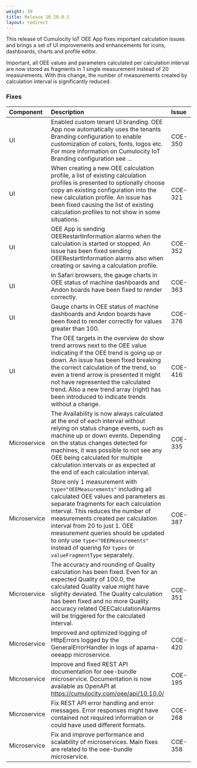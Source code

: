 ```yaml
---
weight: 39
title: Release 10.10.0.1
layout: redirect
---
```


This release of Cumulocity IoT OEE App fixes important calculation issues and brings a set of UI improvements and enhancements for icons, dashboards, charts and profile editor.

Important, all OEE values and parameters calculated per calculation interval are now stored as fragments in 1 single measurement instead of 20 measurements. With this change, the number of measurements created by calculation interval is significantly reduced.
### Fixes

<table>
<colgroup>
    <col style="width: 15%;">
    <col style="width: 70%;">
    <col style="width: 15%;">
</colgroup>
<thead>
<tr>
<th style="text-align:left">Component</th>
<th style="text-align:left">Description</th>
<th style="text-align:left">Issue</th>
</tr>
</thead>
<tbody>

<tr>
<td style="text-align:left">UI</td>
<td style="text-align:left">Enabled custom tenant UI branding. OEE App now automatically uses the tenants Branding configuration to enable customization of colors, fonts, logos etc. For more information on Cumulocity IoT Branding configuration see ...</td>
<td style="text-align:left">COE-350</td>
</tr>
<tr>
<td style="text-align:left">UI</td>
<td style="text-align:left">When creating a new OEE calculation profile, a list of existing calculation profiles is presented to optionally choose copy an existing configuration into the new calculation profile. An issue has been fixed causing the list of existing calculation profiles to not show in some situations.</td>
<td style="text-align:left">COE-321</td>
</tr>
<tr>
<td style="text-align:left">UI</td>
<td style="text-align:left">OEE App is sending OEERestartInformation alarms when the calculation is started or stopped. An issue has been fixed sending OEERestartInformation alarms also when creating or saving a calculation profile.</td>
<td style="text-align:left">COE-352</td>
</tr>
<tr>
<td style="text-align:left">UI</td>
<td style="text-align:left">In Safari browsers, the gauge charts in OEE status of machine dashboards and Andon boards have been fixed to render correctly.</td>
<td style="text-align:left">COE-363</td>
</tr>
<tr>
<td style="text-align:left">UI</td>
<td style="text-align:left">Gauge charts in OEE status of machine dashboards and Andon boards have been fixed to render correctly for values greater than 100.</td>
<td style="text-align:left">COE-376</td>
</tr>
<tr>
<td style="text-align:left">UI</td>
<td style="text-align:left">The OEE targets in the overview do show trend arrows next to the OEE value indicating if the OEE trend is going up or down. An issue has been fixed breaking the correct calculation of the trend, so even a trend arrow is presented it might not have represented the calculated trend. Also a new trend array (right) has been introduced to indicate trends without a change.</td>
<td style="text-align:left">COE-416</td>
</tr>
<tr>
<td style="text-align:left">Microservice</td>
<td style="text-align:left">The Availability is now always calculated at the end of each interval without relying on status change events, such as machine up or down events. Depending on the status changes detected for machines, it was possible to not see any OEE being calculated for multiple calculation intervals or as expected at the end of each calculation interval.</td>
<td style="text-align:left">COE-335</td>
</tr>
<tr>
<td style="text-align:left">Microservice</td>
<td style="text-align:left">Store only 1 measurement with <code>type="OEEMeasurements"</code> including all calculated OEE values and parameters as separate fragments for each calculation interval. This reduces the number of measurements created per calculation interval from 20 to just 1. OEE measurement queries should be updated to only use <code>type="OEEMeasurements"</code> instead of quering for <code>types</code> or <code>valueFragmentType</code> separately.
</td>
<td style="text-align:left">COE-387</td>
</tr>
<tr>
<td style="text-align:left">Microservice</td>
<td style="text-align:left">The accuracy and rounding of Quality calculation has been fixed. Even for an expected Quality of 100.0, the calculated Quality value might have slighlty deviated. The Quality calculation  has been fixed and no more Quality accuracy related OEECalculationAlarms will be triggered for the calculated interval.
</td>
<td style="text-align:left">COE-351</td>
</tr>
<tr>
<td style="text-align:left">Microservice</td>
<td style="text-align:left">Improved and optimized logging of HttpErrors logged by the GeneralErrorHandler in logs of apama-oeeapp microservice.</td>
<td style="text-align:left">COE-420</td>
</tr>
<tr>
<td style="text-align:left">Microservice</td>
<td style="text-align:left">Improve and fixed REST API documentation for oee-bundle microservice. Documentation is now available as OpenAPI at <a href="https://cumulocity.com/oee/api/10.10.0/">https://cumulocity.com/oee/api/10.10.0/</a></td>
<td style="text-align:left">COE-195</td>
</tr>
<tr>
<td style="text-align:left">Microservice</td>
<td style="text-align:left">Fix REST API error handling and error messages. Error responses might have contained not required information or could have used different formats.
</td>
<td style="text-align:left">COE-268</td>
</tr>
<tr>
<td style="text-align:left">Microservice</td>
<td style="text-align:left">Fix and improve performance and scalability of microservices. Main fixes are related to the oee-bundle microservice.</td>
<td style="text-align:left">COE-358</td>
</tr>
</tbody>
</table>
